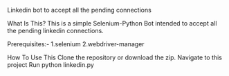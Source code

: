 Linkedin bot to accept all the pending connections


What Is This?
This is a simple Selenium-Python Bot intended to accept all the pending linkedin connections.

Prerequisites:-
1.selenium
2.webdriver-manager

How To Use This
Clone the repository or download the zip.
Navigate to this project
Run python linkedin.py
